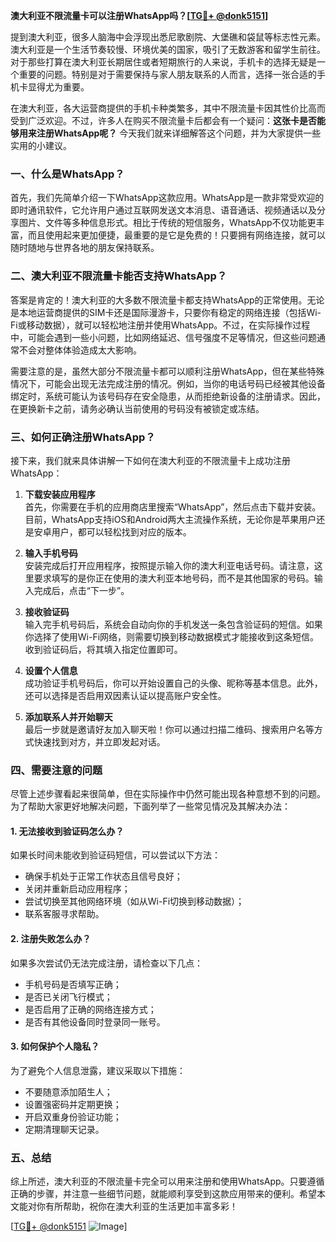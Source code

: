 **澳大利亚不限流量卡可以注册WhatsApp吗？[[TG💪+ @donk5151](https://t.me/s/donk5151)]**

提到澳大利亚，很多人脑海中会浮现出悉尼歌剧院、大堡礁和袋鼠等标志性元素。澳大利亚是一个生活节奏较慢、环境优美的国家，吸引了无数游客和留学生前往。对于那些打算在澳大利亚长期居住或者短期旅行的人来说，手机卡的选择无疑是一个重要的问题。特别是对于需要保持与家人朋友联系的人而言，选择一张合适的手机卡显得尤为重要。

在澳大利亚，各大运营商提供的手机卡种类繁多，其中不限流量卡因其性价比高而受到广泛欢迎。不过，许多人在购买不限流量卡后都会有一个疑问：**这张卡是否能够用来注册WhatsApp呢？** 今天我们就来详细解答这个问题，并为大家提供一些实用的小建议。

### 一、什么是WhatsApp？

首先，我们先简单介绍一下WhatsApp这款应用。WhatsApp是一款非常受欢迎的即时通讯软件，它允许用户通过互联网发送文本消息、语音通话、视频通话以及分享图片、文件等多种信息形式。相比于传统的短信服务，WhatsApp不仅功能更丰富，而且使用起来更加便捷，最重要的是它是免费的！只要拥有网络连接，就可以随时随地与世界各地的朋友保持联系。

### 二、澳大利亚不限流量卡能否支持WhatsApp？

答案是肯定的！澳大利亚的大多数不限流量卡都支持WhatsApp的正常使用。无论是本地运营商提供的SIM卡还是国际漫游卡，只要你有稳定的网络连接（包括Wi-Fi或移动数据），就可以轻松地注册并使用WhatsApp。不过，在实际操作过程中，可能会遇到一些小问题，比如网络延迟、信号强度不足等情况，但这些问题通常不会对整体体验造成太大影响。

需要注意的是，虽然大部分不限流量卡都可以顺利注册WhatsApp，但在某些特殊情况下，可能会出现无法完成注册的情况。例如，当你的电话号码已经被其他设备绑定时，系统可能认为该号码存在安全隐患，从而拒绝新设备的注册请求。因此，在更换新卡之前，请务必确认当前使用的号码没有被锁定或冻结。

### 三、如何正确注册WhatsApp？

接下来，我们就来具体讲解一下如何在澳大利亚的不限流量卡上成功注册WhatsApp：

1. **下载安装应用程序**  
   首先，你需要在手机的应用商店里搜索“WhatsApp”，然后点击下载并安装。目前，WhatsApp支持iOS和Android两大主流操作系统，无论你是苹果用户还是安卓用户，都可以轻松找到对应的版本。

2. **输入手机号码**  
   安装完成后打开应用程序，按照提示输入你的澳大利亚电话号码。请注意，这里要求填写的是你正在使用的澳大利亚本地号码，而不是其他国家的号码。输入完成后，点击“下一步”。

3. **接收验证码**  
   输入完手机号码后，系统会自动向你的手机发送一条包含验证码的短信。如果你选择了使用Wi-Fi网络，则需要切换到移动数据模式才能接收到这条短信。收到验证码后，将其填入指定位置即可。

4. **设置个人信息**  
   成功验证手机号码后，你可以开始设置自己的头像、昵称等基本信息。此外，还可以选择是否启用双因素认证以提高账户安全性。

5. **添加联系人并开始聊天**  
   最后一步就是邀请好友加入聊天啦！你可以通过扫描二维码、搜索用户名等方式快速找到对方，并立即发起对话。

### 四、需要注意的问题

尽管上述步骤看起来很简单，但在实际操作中仍然可能出现各种意想不到的问题。为了帮助大家更好地解决问题，下面列举了一些常见情况及其解决办法：

#### 1. 无法接收到验证码怎么办？
如果长时间未能收到验证码短信，可以尝试以下方法：
- 确保手机处于正常工作状态且信号良好；
- 关闭并重新启动应用程序；
- 尝试切换至其他网络环境（如从Wi-Fi切换到移动数据）；
- 联系客服寻求帮助。

#### 2. 注册失败怎么办？
如果多次尝试仍无法完成注册，请检查以下几点：
- 手机号码是否填写正确；
- 是否已关闭飞行模式；
- 是否启用了正确的网络连接方式；
- 是否有其他设备同时登录同一账号。

#### 3. 如何保护个人隐私？
为了避免个人信息泄露，建议采取以下措施：
- 不要随意添加陌生人；
- 设置强密码并定期更换；
- 开启双重身份验证功能；
- 定期清理聊天记录。

### 五、总结

综上所述，澳大利亚的不限流量卡完全可以用来注册和使用WhatsApp。只要遵循正确的步骤，并注意一些细节问题，就能顺利享受到这款应用带来的便利。希望本文能对你有所帮助，祝你在澳大利亚的生活更加丰富多彩！

[[TG💪+ @donk5151](https://t.me/s/donk5151) ![Image](https://i.postimg.cc/rwNCRYN7/Snipaste-2025-04-30-17-27-05.png)]